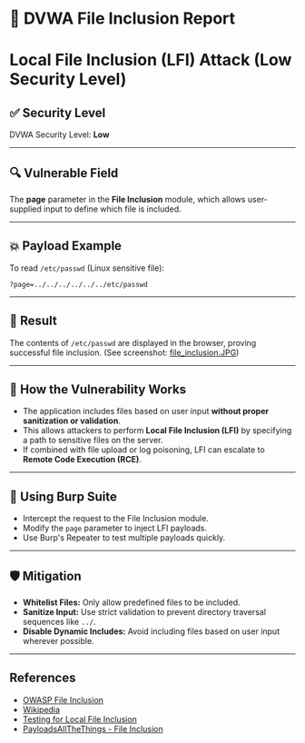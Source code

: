 # 📄 **DVWA File Inclusion Report**

# Local File Inclusion (LFI) Attack (Low Security Level)

## ✅ Security Level

DVWA Security Level: **Low**

---
## 🔍 Vulnerable Field

The **page** parameter in the **File Inclusion** module, which allows user-supplied input to define which file is included.

---
## 💥 Payload Example

To read `/etc/passwd` (Linux sensitive file):

```
?page=../../../../../../etc/passwd
```

---
## 📸 Result

The contents of `/etc/passwd` are displayed in the browser, proving successful file inclusion.
(See screenshot: [file_inclusion.JPG](../screenshots/file_inclusion.JPG))

---
## 🧠 How the Vulnerability Works

- The application includes files based on user input **without proper sanitization or validation**.
- This allows attackers to perform **Local File Inclusion (LFI)** by specifying a path to sensitive files on the server.
- If combined with file upload or log poisoning, LFI can escalate to **Remote Code Execution (RCE)**.
---
## 🔧 Using Burp Suite

- Intercept the request to the File Inclusion module.
- Modify the `page` parameter to inject LFI payloads.
- Use Burp's Repeater to test multiple payloads quickly.
---
## 🛡️ Mitigation

- **Whitelist Files:** Only allow predefined files to be included.
- **Sanitize Input:** Use strict validation to prevent directory traversal sequences like `../`.
- **Disable Dynamic Includes:** Avoid including files based on user input wherever possible.
---
## References

- [OWASP File Inclusion](https://owasp.org/www-community/attacks/Path_Traversal)
- [Wikipedia](https://en.wikipedia.org/wiki/Remote_File_Inclusion)
- [Testing for Local File Inclusion](https://owasp.org/www-project-web-security-testing-guide/stable/4-Web_Application_Security_Testing/07-Input_Validation_Testing/11.1-Testing_for_Local_File_Inclusion)
- [PayloadsAllTheThings - File Inclusion](https://github.com/swisskyrepo/PayloadsAllTheThings/tree/master/File%20Inclusion)